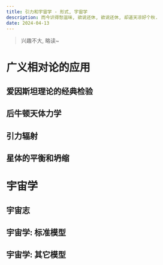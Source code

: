 ```yaml
---
title: 引力和宇宙学 - 形式, 宇宙学
description: 而今识得愁滋味, 欲说还休, 欲说还休, 却道天凉好个秋.
date: 2024-04-13
---
```


> 兴趣不大, 略读~

# 广义相对论的应用

## 爱因斯坦理论的经典检验

## 后牛顿天体力学

## 引力辐射

## 星体的平衡和坍缩

# 宇宙学

## 宇宙志

## 宇宙学: 标准模型

## 宇宙学: 其它模型
